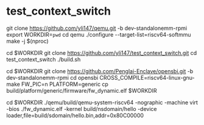 # test_context_switch

git clone https://github.com/yli147/qemu.git -b dev-standalonemm-rpmi
export WORKDIR=`pwd`
cd qemu
./configure --target-list=riscv64-softmmu
make -j $(nproc)

cd $WORKDIR
git clone https://github.com/yli147/test_context_switch.git
cd test_context_switch
./build.sh

cd $WORKDIR
git clone https://github.com/Penglai-Enclave/opensbi.git -b dev-standalonemm-rpmi
cd opensbi
CROSS_COMPILE=riscv64-linux-gnu- make FW_PIC=n PLATFORM=generic
cp build/platform/generic/firmware/fw_dynamic.elf $WORKDIR

cd $WORKDIR
./qemu/build/qemu-system-riscv64 -nographic -machine virt -bios ./fw_dynamic.elf -kernel build/nsdomain/hello -device loader,file=build/sdomain/hello.bin,addr=0x80C00000

